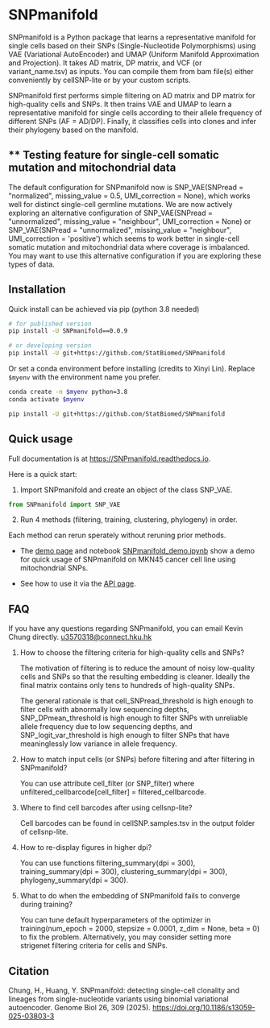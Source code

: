 # SNPmanifold

SNPmanifold is a Python package that learns a representative manifold for single cells based on their SNPs (Single-Nucleotide Polymorphisms) using VAE (Variational AutoEncoder) and UMAP (Uniform Manifold Approximation and Projection). It takes AD matrix, DP matrix, and VCF (or variant_name.tsv) as inputs. You can compile them from bam file(s) either conveniently by cellSNP-lite or by your custom scripts.

SNPmanifold first performs simple filtering on AD matrix and DP matrix for high-quality cells and SNPs. It then trains VAE and UMAP to learn a representative manifold for single cells according to their allele frequency of different SNPs (AF = AD/DP). Finally, it classifies cells into clones and infer their phylogeny based on the manifold. 

## ** Testing feature for single-cell somatic mutation and mitochondrial data

The default configuration for SNPmanifold now is SNP_VAE(SNPread = "normalized", missing_value = 0.5, UMI_correction = None), which works well for distinct single-cell germline mutations. We are now actively exploring an alternative configuration of SNP_VAE(SNPread = "unnormalized", missing_value = "neighbour", UMI_correction = None) or SNP_VAE(SNPread = "unnormalized", missing_value = "neighbour", UMI_correction = 'positive') which seems to work better in single-cell somatic mutation and mitochondrial data where coverage is imbalanced. You may want to use this alternative configuration if you are exploring these types of data.

## Installation

Quick install can be achieved via pip (python 3.8 needed)

```bash
# for published version
pip install -U SNPmanifold==0.0.9

# or developing version
pip install -U git+https://github.com/StatBiomed/SNPmanifold
```

Or set a conda environment before installing (credits to Xinyi Lin).
Replace `$myenv` with the environment name you prefer.

```bash
conda create -n $myenv python=3.8
conda activate $myenv

pip install -U git+https://github.com/StatBiomed/SNPmanifold
```

## Quick usage

Full documentation is at https://SNPmanifold.readthedocs.io. 

Here is a quick start:

1. Import SNPmanifold and create an object of the class SNP_VAE.

```python
from SNPmanifold import SNP_VAE
```

2. Run 4 methods (filtering, training, clustering, phylogeny) in order.

  Each method can rerun sperately without reruning prior methods. 

* The [demo page](https://snpmanifold.readthedocs.io/en/latest/SNPmanifold_demo.html) 
  and notebook [SNPmanifold_demo.ipynb](./SNPmanifold_demo.ipynb) show 
  a demo for quick usage of SNPmanifold on MKN45 cancer cell line using 
  mitochondrial SNPs.

* See how to use it via the [API page](https://snpmanifold.readthedocs.io/en/latest/API.html#main-object).

## FAQ

If you have any questions regarding SNPmanifold, you can email Kevin Chung directly. u3570318@connect.hku.hk

1. How to choose the filtering criteria for high-quality cells and SNPs?

   The motivation of filtering is to reduce the amount of noisy low-quality cells and SNPs so that the resulting embedding is cleaner. Ideally the final matrix contains only tens to hundreds of high-quality SNPs.

   The general rationale is that cell_SNPread_threshold is high enough to filter cells with abnormally low sequencing depths, SNP_DPmean_threshold is high enough to filter SNPs with unreliable allele frequency due to low sequencing depths, and SNP_logit_var_threshold is high enough to filter SNPs that have meaninglessly low variance in allele frequency.

2. How to match input cells (or SNPs) before filtering and after filtering in SNPmanifold?

   You can use attribute cell_filter (or SNP_filter) where unfiltered_cellbarcode[cell_filter] = filtered_cellbarcode.

3. Where to find cell barcodes after using cellsnp-lite?

   Cell barcodes can be found in cellSNP.samples.tsv in the output folder of cellsnp-lite.

5. How to re-display figures in higher dpi?

   You can use functions filtering_summary(dpi = 300), training_summary(dpi = 300), clustering_summary(dpi = 300), phylogeny_summary(dpi = 300).

6. What to do when the embedding of SNPmanifold fails to converge during training?

   You can tune default hyperparameters of the optimizer in training(num_epoch = 2000, stepsize = 0.0001, z_dim = None, beta = 0) to fix the problem. Alternatively, you may consider setting more strigenet filtering criteria for cells and SNPs.

## Citation
Chung, H., Huang, Y. SNPmanifold: detecting single-cell clonality and lineages from single-nucleotide variants using binomial variational autoencoder. Genome Biol 26, 309 (2025). https://doi.org/10.1186/s13059-025-03803-3
